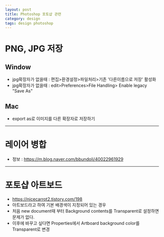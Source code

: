 ```yaml
---
layout: post
title: Photoshop 포토샵 관련
category: design
tags: design photoshop
---
```


# PNG, JPG 저장

## Window
* jpg확장자가 없을때 : 편집>환경설정>파일처리>기존 '다른이름으로 저장' 활성화
* jpg확장자가 없을때 : edit>Preferences>File Handling> Enable legacy "Save As"

## Mac
* export as로 이미지를 다른 확장자로 저장하기

---

# 레이어 병합
* 정보 : https://m.blog.naver.com/bbundoli/40022961929

---

# 포토샵 아트보드
* https://nicecarrot2.tistory.com/198
* 아트보드라고 하여 기본 배경색이 지정되어 있는 경우
* 처음 new document때 부터 Background contents를 Transparent로 설정하면 문제가 없다.
* 이후에 바꾸고 싶다면 Properties에서 Artboard background color를 Transparent로 변경